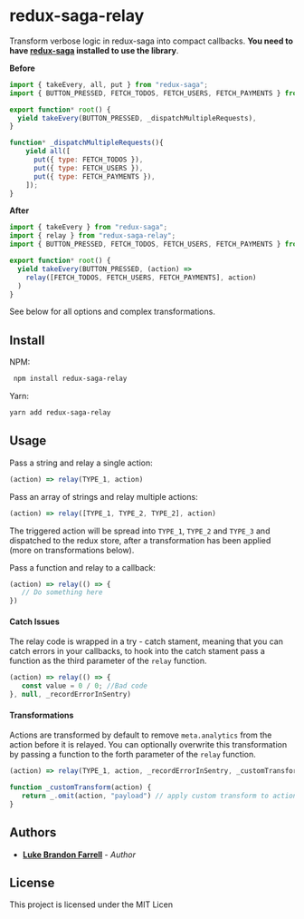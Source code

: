 # redux-saga-relay

Transform verbose logic  in redux-saga into compact callbacks. **You need to have [redux-saga](https://github.com/redux-saga/redux-saga) installed to use the library**.

**Before**
```js
import { takeEvery, all, put } from "redux-saga";
import { BUTTON_PRESSED, FETCH_TODOS, FETCH_USERS, FETCH_PAYMENTS } from "./types";

export function* root() {
  yield takeEvery(BUTTON_PRESSED, _dispatchMultipleRequests),
}

function* _dispatchMultipleRequests(){
    yield all([
      put({ type: FETCH_TODOS }),
      put({ type: FETCH_USERS }),
      put({ type: FETCH_PAYMENTS }),
    ]);
}
```

**After**
```js
import { takeEvery } from "redux-saga";
import { relay } from "redux-saga-relay";
import { BUTTON_PRESSED, FETCH_TODOS, FETCH_USERS, FETCH_PAYMENTS } from "./types";

export function* root() {
  yield takeEvery(BUTTON_PRESSED, (action) => 
    relay([FETCH_TODOS, FETCH_USERS, FETCH_PAYMENTS], action)
  )
}
```

See below for all options and complex transformations.

## Install

NPM:
```sh
 npm install redux-saga-relay
```
Yarn:

```sh
yarn add redux-saga-relay
```

## Usage

Pass a string and relay a single action:

```js
(action) => relay(TYPE_1, action)
```

Pass an array of strings and relay multiple actions:

```js
(action) => relay([TYPE_1, TYPE_2, TYPE_2], action)
```

The triggered action will be spread into `TYPE_1`, `TYPE_2` and `TYPE_3` and dispatched to the redux store, after a transformation has been applied (more on transformations below).

Pass a function and relay to a callback:

```js
(action) => relay(() => {
   // Do something here
})
```

#### Catch Issues

The relay code is wrapped in a try - catch stament,  meaning that you can catch errors in your callbacks, to hook into the catch stament pass a function as the third parameter of the `relay` function.

```js
(action) => relay(() => {
   const value = 0 / 0; //Bad code
}, null, _recordErrorInSentry)
```

#### Transformations

Actions are transformed by default to remove `meta.analytics` from the action before it is relayed. You can optionally overwrite this transformation by passing a function to the forth parameter of the `relay` function.

```js
(action) => relay(TYPE_1, action, _recordErrorInSentry, _customTransform)

function _customTransform(action) {
   return _.omit(action, "payload") // apply custom transform to action before it is relayed
}
```

## Authors

* [**Luke Brandon Farrell**](https://lukebrandonfarrell.com/) - *Author*

## License

This project is licensed under the MIT Licen